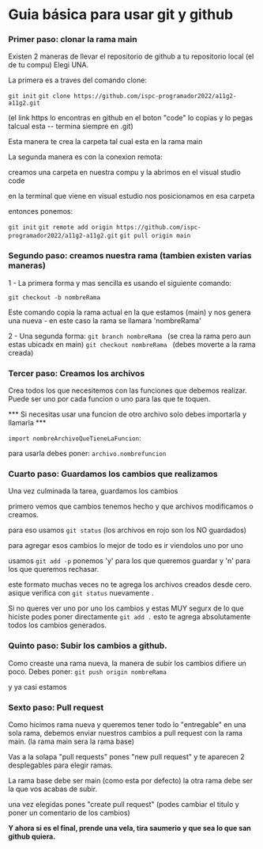 # Guia básica para usar git y github

### Primer paso: clonar la rama main 

Existen 2 maneras de llevar el repositorio de github a tu repositorio local (el de tu compu) Elegi UNA.

La primera es a traves del comando clone:

```git init```
```git clone https://github.com/ispc-programador2022/a11g2-a11g2.git```

(el link https lo encontras en github en el boton "code" lo copias y lo pegas talcual esta -- termina siempre en .git)

Esta manera te crea la carpeta tal cual esta en la rama main



La segunda manera es con la conexion remota:

creamos una carpeta en nuestra compu y la abrimos en el visual studio code

en la terminal que viene en visual estudio nos posicionamos en esa carpeta

entonces ponemos:

```git init```
```git remote add origin https://github.com/ispc-programador2022/a11g2-a11g2.git```
```git pull origin main```


### Segundo paso: creamos nuestra rama (tambien existen varias maneras)

1 - La primera forma y mas sencilla es usando el siguiente comando:

```git checkout -b nombreRama```

Este comando copia la rama actual en la que estamos (main) y nos genera una nueva - en este caso la rama se llamara 'nombreRama'

2 - Una segunda forma:
```git branch nombreRama ```  (se crea la rama pero aun estas ubicadx en main)
```git checkout nombreRama ``` (debes moverte a la rama creada)



### Tercer paso:  Creamos los archivos 
Crea todos los que necesitemos con las funciones que debemos realizar. Puede ser uno por cada funcion o uno para las que te toquen.

*** Si necesitas usar una funcion de otro archivo solo debes importarla y llamarla ***

``` import nombreArchivoQueTieneLaFuncion ```:

para usarla debes poner:
```archivo.nombrefuncion```


### Cuarto paso: Guardamos los cambios que realizamos

Una vez culminada la tarea, guardamos los cambios

primero vemos que cambios tenemos hecho y que archivos modificamos o creamos.

para eso usamos ```git status``` (los archivos en rojo son los NO guardados)

para agregar esos cambios lo mejor de todo es ir viendolos uno por uno

usamos ```git add -p``` ponemos 'y' para los que queremos guardar y 'n' para los que queremos rechasar.

este formato muchas veces no te agrega los archivos creados desde cero. asique verifica con ```git status``` nuevamente .


Si no queres ver uno por uno los cambios y estas MUY segurx de lo que hiciste podes poner directamente ```git add .``` esto te agrega absolutamente todos los cambios generados.


### Quinto paso: Subir los cambios a github.

Como creaste una rama nueva, la manera de subir los cambios difiere un poco. Debes poner:  ```git push origin nombreRama```


y ya casi estamos

### Sexto paso: Pull request

Como hicimos rama nueva y queremos tener todo lo "entregable" en una sola rama, debemos enviar nuestros cambios a pull request con la rama main. (la rama main sera la rama base)

Vas a la solapa "pull requests" pones "new pull request" y te aparecen 2 desplegables para elegir ramas.

La rama base debe ser main (como esta por defecto) la otra rama debe ser la que vos acabas de subir.

una vez elegidas pones "create pull request" (podes cambiar el titulo y poner un comentario de los cambios)


**Y ahora si es el final, prende una vela, tira saumerio y que sea lo que san github quiera.** 
